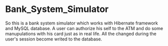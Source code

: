 # Bank_System_Simulator
So this is a bank system simulator which works with Hibernate framework and MySQL database.
A user can authorize his self to the ATM and do some manupulations with his card just as in real life.
All the changed during the user's session become writed to the database.
